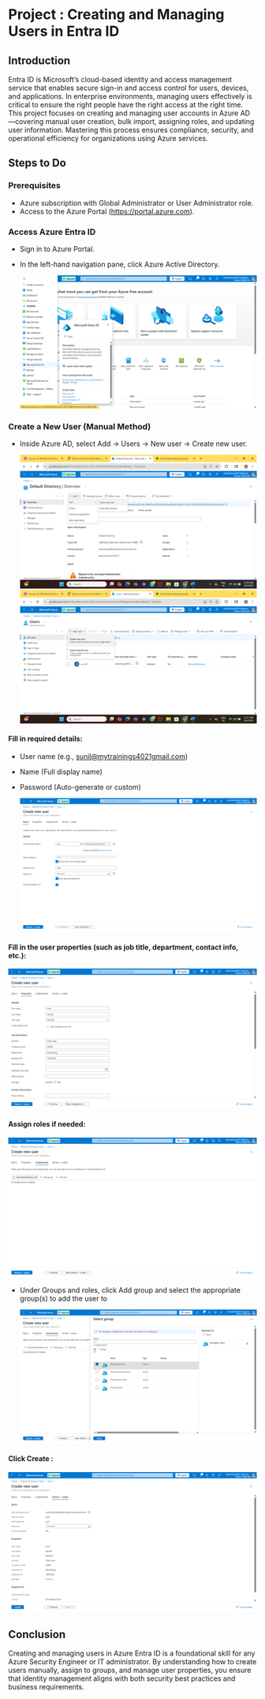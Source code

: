 # Project : Creating and Managing Users in Entra ID
## Introduction
Entra ID is Microsoft’s cloud-based identity and access management service that enables secure sign-in and access control for users, devices, and applications. In enterprise environments, managing users effectively is critical to ensure the right people have the right access at the right time. This project focuses on creating and managing user accounts in Azure AD—covering manual user creation, bulk import, assigning roles, and updating user information. Mastering this process ensures compliance, security, and operational efficiency for organizations using Azure services.
## Steps to Do
### **Prerequisites**
-  Azure subscription with Global Administrator or User Administrator role.
- Access to the Azure Portal (https://portal.azure.com).
### **Access Azure Entra ID**
- Sign in to Azure Portal.
- In the left-hand navigation pane, click Azure Active Directory.

  ![image alt](https://github.com/Bharath4021/Azure-secuirty/blob/0a28f4d3a1307ceb8ebd5c6e5a8bc8af883983ce/Manage%20Identity%20and%20Access/Creating%20Users/images/Screenshot%20(1134).png)
  
### **Create a New User (Manual Method)**
- Inside Azure AD, select Add → Users → New user → Create new user.

  ![image alt](https://github.com/Bharath4021/Azure-secuirty/blob/0a28f4d3a1307ceb8ebd5c6e5a8bc8af883983ce/Manage%20Identity%20and%20Access/Creating%20Users/images/Screenshot%20(733).png)
  ![image alt](https://github.com/Bharath4021/Azure-secuirty/blob/0a28f4d3a1307ceb8ebd5c6e5a8bc8af883983ce/Manage%20Identity%20and%20Access/Creating%20Users/images/Screenshot%20(735).png)

#### Fill in required details:
- User name (e.g., sunil@mytrainings4021gmail.com)
- Name (Full display name)
- Password (Auto-generate or custom)

  ![image alt](https://github.com/Bharath4021/Azure-secuirty/blob/0a28f4d3a1307ceb8ebd5c6e5a8bc8af883983ce/Manage%20Identity%20and%20Access/Creating%20Users/images/Screenshot%20(751).png)

#### Fill in the user properties (such as job title, department, contact info, etc.):

 ![image alt](https://github.com/Bharath4021/Azure-secuirty/blob/0a28f4d3a1307ceb8ebd5c6e5a8bc8af883983ce/Manage%20Identity%20and%20Access/Creating%20Users/images/Screenshot%20(752).png)
 
#### Assign roles if needed:

 ![image alt](https://github.com/Bharath4021/Azure-secuirty/blob/0a28f4d3a1307ceb8ebd5c6e5a8bc8af883983ce/Manage%20Identity%20and%20Access/Creating%20Users/images/Screenshot%20(753).png)

- Under Groups and roles, click Add group and select the appropriate group(s) to add the user to

  ![image alt](https://github.com/Bharath4021/Azure-secuirty/blob/0a28f4d3a1307ceb8ebd5c6e5a8bc8af883983ce/Manage%20Identity%20and%20Access/Creating%20Users/images/Screenshot%20(754).png)
  
#### Click Create :
 
 ![image alt](https://github.com/Bharath4021/Azure-secuirty/blob/0a28f4d3a1307ceb8ebd5c6e5a8bc8af883983ce/Manage%20Identity%20and%20Access/Creating%20Users/images/Screenshot%20(756).png)
 
## Conclusion
Creating and managing users in Azure Entra ID is a foundational skill for any Azure Security Engineer or IT administrator. By understanding how to create users manually, assign to groups, and manage user properties, you ensure that identity management aligns with both security best practices and business requirements. 
